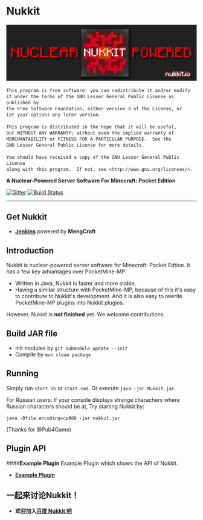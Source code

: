 Nukkit
===================
![nukkit](https://github.com/MagicDroidX/Nukkit/raw/master/images/banner.png)

	This program is free software: you can redistribute it and/or modify
	it under the terms of the GNU Lesser General Public License as published by
	the Free Software Foundation, either version 3 of the License, or
	(at your option) any later version.

	This program is distributed in the hope that it will be useful,
	but WITHOUT ANY WARRANTY; without even the implied warranty of
	MERCHANTABILITY or FITNESS FOR A PARTICULAR PURPOSE.  See the
	GNU Lesser General Public License for more details.

	You should have received a copy of the GNU Lesser General Public License
	along with this program.  If not, see <http://www.gnu.org/licenses/>.


__A Nuclear-Powered Server Software For Minecraft: Pocket Edition__

[![Gitter](https://badges.gitter.im/Join%20Chat.svg)](https://gitter.im/Nukkit/Nukkit)
[![Build Status](https://travis-ci.org/Nukkit/Nukkit.svg)](https://travis-ci.org/Nukkit/Nukkit)

-------------

Get Nukkit
-------------
* __[Jenkins](http://ci.mengcraft.com:8080/job/nukkit/)__ powered by **MengCraft**


Introduction
-------------
Nukkit is nuclear-powered server software for Minecraft: Pocket Edtion.
It has a few key advantages over PocketMine-MP:

* Written in Java, Nukkit is faster and more stable.
* Having a similar structure with PocketMine-MP, because of this it's easy to contribute to Nukkit's development. And it is also easy to rewrite PocketMine-MP plugins into Nukkit plugins.

However, Nukkit is **not finished** yet. We welcome contributions.

Build JAR file
-------------
- Init modules by `git submodule update --init`
- Compile by `mvn clean package`

Running
-------------
Simply run `start.sh` or `start.cmd`. Or execute `java -jar Nukkit.jar`.

For Russian users: If your console displays strange charachers where Russian characters should be at, Try starting Nukkit by: 
```
java -Dfile.encoding=cp866 -jar nukkit.jar
```
(Thanks for  @Pub4Game)

Plugin API
-------------
####**Example Plugin**
Example Plugin which shows the API of Nukkit.

* __[Example Plugin](http://github.com/Nukkit/ExamplePlugin)__

一起来讨论Nukkit！
-------------
* __欢迎加入[百度 Nukkit 吧](http://tieba.baidu.com/f?kw=nukkit)__
